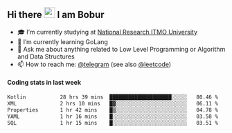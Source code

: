 ## Hi there <img src="https://media.giphy.com/media/hvRJCLFzcasrR4ia7z/giphy.gif" width="25px" height="25px"> I am Bobur

- :mortar_board: I’m currently studying at [National Research ITMO University](https://itmo.ru/)
- :seedling: I’m currently learning GoLang
- :speech_balloon: Ask me about anything related to Low Level Programming or Algorithm and Data Structures
- :mailbox: How to reach me: [@telegram](https://t.me/octoant) (see also [@leetcode](https://leetcode.com/octoant/))    

#### Coding stats in last week

<!--START_SECTION:waka-->

```txt
Kotlin           28 hrs 39 mins  ████████████████████░░░░░   80.46 %
XML              2 hrs 10 mins   █▓░░░░░░░░░░░░░░░░░░░░░░░   06.11 %
Properties       1 hr 42 mins    █▒░░░░░░░░░░░░░░░░░░░░░░░   04.78 %
YAML             1 hr 16 mins    █░░░░░░░░░░░░░░░░░░░░░░░░   03.58 %
SQL              1 hr 15 mins    █░░░░░░░░░░░░░░░░░░░░░░░░   03.51 %
```

<!--END_SECTION:waka-->
